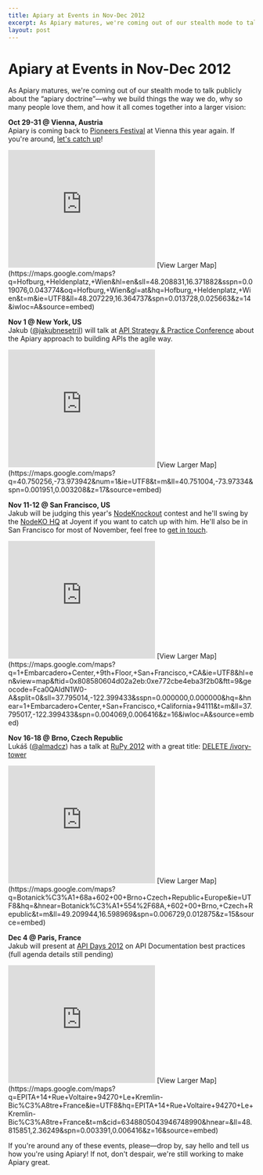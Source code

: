 ```yaml
---
title: Apiary at Events in Nov-Dec 2012
excerpt: As Apiary matures, we're coming out of our stealth mode to talk publicly about the “apiary doctrine”—why we build things the way we do, why so many people love them, and how it all comes together into a larger vision.
layout: post
---
```


# Apiary at Events in Nov-Dec 2012

As Apiary matures, we're coming out of our stealth mode to talk publicly about the “apiary doctrine”—why we build things the way we do, why so many people love them, and how it all comes together into a larger vision:

**Oct 29-31 @ Vienna, Austria**  
Apiary is coming back to [Pioneers Festival](http://pioneersfestival.com/) at Vienna this year again. If you're around, [let's catch up](http://apiary.io/team)!

<iframe width="300" height="240" frameborder="0" scrolling="no" marginheight="0" marginwidth="0" src="https://maps.google.com/maps?q=Hofburg,+Heldenplatz,+Wien&amp;hl=en&amp;sll=48.208831,16.371882&amp;sspn=0.019076,0.043774&amp;oq=Hofburg,+Wien&amp;gl=at&amp;hq=Hofburg,+Heldenplatz,+Wien&amp;t=m&amp;ie=UTF8&amp;ll=48.207229,16.364737&amp;spn=0.013728,0.025663&amp;z=14&amp;iwloc=A&amp;output=embed">map: https://maps.google.com/maps?q=Hofburg,+Heldenplatz,+Wien&amp;hl=en&amp;sll=48.208831,16.371882&amp;sspn=0.019076,0.043774&amp;oq=Hofburg,+Wien&amp;gl=at&amp;hq=Hofburg,+Heldenplatz,+Wien&amp;t=m&amp;ie=UTF8&amp;ll=48.207229,16.364737&amp;spn=0.013728,0.025663&amp;z=14&amp;iwloc=A&amp;source=embed</iframe>
[View Larger Map](https://maps.google.com/maps?q=Hofburg,+Heldenplatz,+Wien&amp;hl=en&amp;sll=48.208831,16.371882&amp;sspn=0.019076,0.043774&amp;oq=Hofburg,+Wien&amp;gl=at&amp;hq=Hofburg,+Heldenplatz,+Wien&amp;t=m&amp;ie=UTF8&amp;ll=48.207229,16.364737&amp;spn=0.013728,0.025663&amp;z=14&amp;iwloc=A&amp;source=embed)


**Nov 1 @ New York, US**  
Jakub ([@jakubnesetril](http://twitter.com/jakubnesetril)) will talk at [API Strategy & Practice Conference](http://www.apistrategyconference.com/sessions.php) about the Apiary approach to building APIs the agile way.

<iframe width="300" height="240" frameborder="0" scrolling="no" marginheight="0" marginwidth="0" src="https://maps.google.com/maps?q=40.750256,-73.973942&amp;num=1&amp;ie=UTF8&amp;t=m&amp;ll=40.751004,-73.97334&amp;spn=0.001951,0.003208&amp;z=17&amp;output=embed">map: https://maps.google.com/maps?q=40.750256,-73.973942&amp;num=1&amp;ie=UTF8&amp;t=m&amp;ll=40.751004,-73.97334&amp;spn=0.001951,0.003208&amp;z=17&amp;source=embed</iframe>
[View Larger Map](https://maps.google.com/maps?q=40.750256,-73.973942&amp;num=1&amp;ie=UTF8&amp;t=m&amp;ll=40.751004,-73.97334&amp;spn=0.001951,0.003208&amp;z=17&amp;source=embed)


**Nov 11-12 @ San Francisco, US**  
Jakub will be judging this year's [NodeKnockout](http://nodeknockout.com/) contest and he'll swing by the [NodeKO HQ](http://nodeknockout.com/locations) at Joyent if you want to catch up with him. He'll also be in San Francisco for most of November, feel free to [get in touch](http://apiary.io/team).

<iframe width="300" height="240" frameborder="0" scrolling="no" marginheight="0" marginwidth="0" src="https://maps.google.com/maps?q=1+Embarcadero+Center,+9th+Floor,+San+Francisco,+CA&amp;ie=UTF8&amp;hl=en&amp;view=map&amp;ftid=0x808580604d02a2eb:0xe772cbe4eba3f2b0&amp;ftt=9&amp;geocode=Fca0QAIdN1W0-A&amp;split=0&amp;sll=37.795014,-122.399433&amp;sspn=0.000000,0.000000&amp;hq=&amp;hnear=1+Embarcadero+Center,+San+Francisco,+California+94111&amp;t=m&amp;ll=37.795017,-122.399433&amp;spn=0.004069,0.006416&amp;z=16&amp;iwloc=A&amp;output=embed">map: https://maps.google.com/maps?q=1+Embarcadero+Center,+9th+Floor,+San+Francisco,+CA&amp;ie=UTF8&amp;hl=en&amp;view=map&amp;ftid=0x808580604d02a2eb:0xe772cbe4eba3f2b0&amp;ftt=9&amp;geocode=Fca0QAIdN1W0-A&amp;split=0&amp;sll=37.795014,-122.399433&amp;sspn=0.000000,0.000000&amp;hq=&amp;hnear=1+Embarcadero+Center,+San+Francisco,+California+94111&amp;t=m&amp;ll=37.795017,-122.399433&amp;spn=0.004069,0.006416&amp;z=16&amp;iwloc=A&amp;source=embed" style="color:#0000FF;text-align:left</iframe>
[View Larger Map](https://maps.google.com/maps?q=1+Embarcadero+Center,+9th+Floor,+San+Francisco,+CA&amp;ie=UTF8&amp;hl=en&amp;view=map&amp;ftid=0x808580604d02a2eb:0xe772cbe4eba3f2b0&amp;ftt=9&amp;geocode=Fca0QAIdN1W0-A&amp;split=0&amp;sll=37.795014,-122.399433&amp;sspn=0.000000,0.000000&amp;hq=&amp;hnear=1+Embarcadero+Center,+San+Francisco,+California+94111&amp;t=m&amp;ll=37.795017,-122.399433&amp;spn=0.004069,0.006416&amp;z=16&amp;iwloc=A&amp;source=embed)


**Nov 16-18 @ Brno, Czech Republic**  
Lukáš ([@almadcz](http://twitter.com/almadcz)) has a talk at [RuPy 2012](http://rupy.eu/#lukas-linhart-talk) with a great title: [DELETE /ivory-tower](http://rupy.eu/#lukas-linhart-talk)

<iframe width="300" height="240" frameborder="0" scrolling="no" marginheight="0" marginwidth="0" src="https://maps.google.com/maps?q=Botanick%C3%A1+68a+602+00+Brno+Czech+Republic+Europe&amp;ie=UTF8&amp;hq=&amp;hnear=Botanick%C3%A1+554%2F68A,+602+00+Brno,+Czech+Republic&amp;t=m&amp;ll=49.209944,16.598969&amp;spn=0.006729,0.012875&amp;z=15&amp;output=embed">map: https://maps.google.com/maps?q=Botanick%C3%A1+68a+602+00+Brno+Czech+Republic+Europe&amp;ie=UTF8&amp;hq=&amp;hnear=Botanick%C3%A1+554%2F68A,+602+00+Brno,+Czech+Republic&amp;t=m&amp;ll=49.209944,16.598969&amp;spn=0.006729,0.012875&amp;z=15&amp;source=embed</iframe>
[View Larger Map](https://maps.google.com/maps?q=Botanick%C3%A1+68a+602+00+Brno+Czech+Republic+Europe&amp;ie=UTF8&amp;hq=&amp;hnear=Botanick%C3%A1+554%2F68A,+602+00+Brno,+Czech+Republic&amp;t=m&amp;ll=49.209944,16.598969&amp;spn=0.006729,0.012875&amp;z=15&amp;source=embed)

**Dec 4 @ Paris, France**  
Jakub will present at [API Days 2012](http://apidays.io/) on API Documentation best practices (full agenda details still pending)

<iframe width="300" height="240" frameborder="0" scrolling="no" marginheight="0" marginwidth="0" src="https://maps.google.com/maps?q=EPITA+14+Rue+Voltaire+94270+Le+Kremlin-Bic%C3%A8tre+France&amp;ie=UTF8&amp;hq=EPITA+14+Rue+Voltaire+94270+Le+Kremlin-Bic%C3%A8tre+France&amp;t=m&amp;cid=6348805043946748990&amp;hnear=&amp;ll=48.815851,2.36249&amp;spn=0.003391,0.006416&amp;z=16&amp;output=embed">map: https://maps.google.com/maps?q=EPITA+14+Rue+Voltaire+94270+Le+Kremlin-Bic%C3%A8tre+France&amp;ie=UTF8&amp;hq=EPITA+14+Rue+Voltaire+94270+Le+Kremlin-Bic%C3%A8tre+France&amp;t=m&amp;cid=6348805043946748990&amp;hnear=&amp;ll=48.815851,2.36249&amp;spn=0.003391,0.006416&amp;z=16&amp;source=embed</iframe>
[View Larger Map](https://maps.google.com/maps?q=EPITA+14+Rue+Voltaire+94270+Le+Kremlin-Bic%C3%A8tre+France&amp;ie=UTF8&amp;hq=EPITA+14+Rue+Voltaire+94270+Le+Kremlin-Bic%C3%A8tre+France&amp;t=m&amp;cid=6348805043946748990&amp;hnear=&amp;ll=48.815851,2.36249&amp;spn=0.003391,0.006416&amp;z=16&amp;source=embed)

If you're around any of these events, please—drop by, say hello and tell us how you're using Apiary! If not, don't despair, we're still working to make Apiary great.
